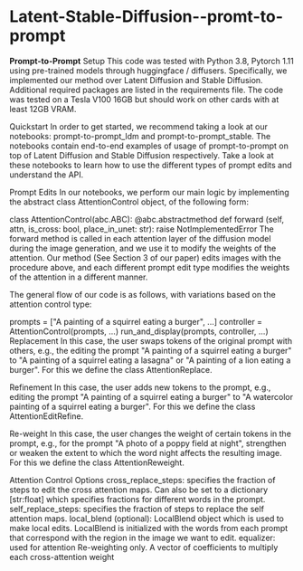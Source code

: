 # Latent-Stable-Diffusion--promt-to-prompt
**Prompt-to-Prompt**
Setup
This code was tested with Python 3.8, Pytorch 1.11 using pre-trained models through huggingface / diffusers. Specifically, we implemented our method over Latent Diffusion and Stable Diffusion. Additional required packages are listed in the requirements file. The code was tested on a Tesla V100 16GB but should work on other cards with at least 12GB VRAM.

Quickstart
In order to get started, we recommend taking a look at our notebooks: prompt-to-prompt_ldm and prompt-to-prompt_stable. The notebooks contain end-to-end examples of usage of prompt-to-prompt on top of Latent Diffusion and Stable Diffusion respectively. Take a look at these notebooks to learn how to use the different types of prompt edits and understand the API.

Prompt Edits
In our notebooks, we perform our main logic by implementing the abstract class AttentionControl object, of the following form:

class AttentionControl(abc.ABC):
    @abc.abstractmethod
    def forward (self, attn, is_cross: bool, place_in_unet: str):
        raise NotImplementedError
The forward method is called in each attention layer of the diffusion model during the image generation, and we use it to modify the weights of the attention. Our method (See Section 3 of our paper) edits images with the procedure above, and each different prompt edit type modifies the weights of the attention in a different manner.

The general flow of our code is as follows, with variations based on the attention control type:

prompts = ["A painting of a squirrel eating a burger", ...]
controller = AttentionControl(prompts, ...)
run_and_display(prompts, controller, ...)
Replacement
In this case, the user swaps tokens of the original prompt with others, e.g., the editing the prompt "A painting of a squirrel eating a burger" to "A painting of a squirrel eating a lasagna" or "A painting of a lion eating a burger". For this we define the class AttentionReplace.

Refinement
In this case, the user adds new tokens to the prompt, e.g., editing the prompt "A painting of a squirrel eating a burger" to "A watercolor painting of a squirrel eating a burger". For this we define the class AttentionEditRefine.

Re-weight
In this case, the user changes the weight of certain tokens in the prompt, e.g., for the prompt "A photo of a poppy field at night", strengthen or weaken the extent to which the word night affects the resulting image. For this we define the class AttentionReweight.

Attention Control Options
cross_replace_steps: specifies the fraction of steps to edit the cross attention maps. Can also be set to a dictionary [str:float] which specifies fractions for different words in the prompt.
self_replace_steps: specifies the fraction of steps to replace the self attention maps.
local_blend (optional): LocalBlend object which is used to make local edits. LocalBlend is initialized with the words from each prompt that correspond with the region in the image we want to edit.
equalizer: used for attention Re-weighting only. A vector of coefficients to multiply each cross-attention weight
